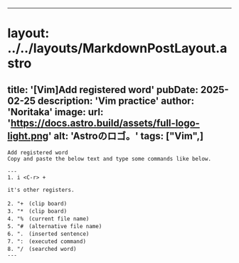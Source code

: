 
---
# layout: ../../layouts/MarkdownPostLayout.astro
title: '[Vim]Add registered word'
pubDate: 2025-02-25
description: 'Vim practice'
author: 'Noritaka'
image:
    url: 'https://docs.astro.build/assets/full-logo-light.png'
    alt: 'Astroのロゴ。'
tags: ["Vim",]
---

```
Add registered word
Copy and paste the below text and type some commands like below.

---
1. i <C-r> +

it's other registers.

2. "+　(clip board)
3. "*　(clip board)
4. "%　(current file name)
5. "#　(alternative file name)
6. ".　(inserted sentence)
7. ":　(executed command)
8. "/　(searched word)
---
